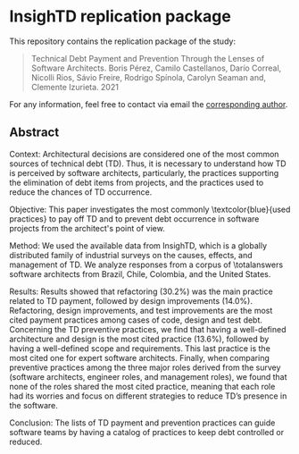 # InsighTD replication package
This repository contains the replication package of the study:
> Technical Debt Payment and Prevention Through the Lenses of Software Architects. Boris Pérez, Camilo Castellanos, Darío Correal, Nicolli Rios, Sávio Freire, Rodrigo Spínola, Carolyn Seaman and, Clemente Izurieta. 2021

For any information, feel free to contact via email the [corresponding author](mailto:br.perez41@uniandes.edu.co).

## Abstract
Context: Architectural decisions are considered one of the most common sources of technical debt (TD). Thus, it is necessary to understand how TD is perceived by software architects, particularly, the practices supporting the elimination of debt items from projects, and the practices used to reduce the chances of TD occurrence.  

Objective: This paper investigates the most commonly \textcolor{blue}{used practices} to pay off TD and to prevent debt occurrence in software projects from the architect's point of view.

Method: We used the available data from InsighTD, which is a globally distributed family of industrial surveys on the causes, effects, and management of TD. We analyze responses from a corpus of \totalanswers software architects from Brazil, Chile, Colombia, and the United States. 

Results: Results showed that refactoring (30.2\%) was the main practice related to TD payment, followed by design improvements (14.0\%). Refactoring, design improvements, and test improvements are the most cited payment practices among cases of code, design and test debt. Concerning the TD preventive practices, we find that having a well-defined architecture and design is the most cited practice (13.6\%), followed by having a well-defined scope and requirements. This last practice is the most cited one for expert software architects. Finally, when comparing preventive practices among the three major roles derived from the survey (software architects, engineer roles, and management roles), we found that none of the roles shared the most cited practice, meaning that each role had its worries and focus on different strategies to reduce TD’s presence in the software. 

Conclusion: The lists of TD payment and prevention practices can guide software teams by having a catalog of practices to keep debt controlled or reduced.
